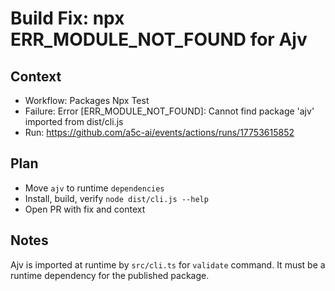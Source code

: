# Build Fix: npx ERR_MODULE_NOT_FOUND for Ajv

## Context

- Workflow: Packages Npx Test
- Failure: Error [ERR_MODULE_NOT_FOUND]: Cannot find package 'ajv' imported from dist/cli.js
- Run: https://github.com/a5c-ai/events/actions/runs/17753615852

## Plan

- Move `ajv` to runtime `dependencies`
- Install, build, verify `node dist/cli.js --help`
- Open PR with fix and context

## Notes

Ajv is imported at runtime by `src/cli.ts` for `validate` command. It must be a runtime dependency for the published package.
